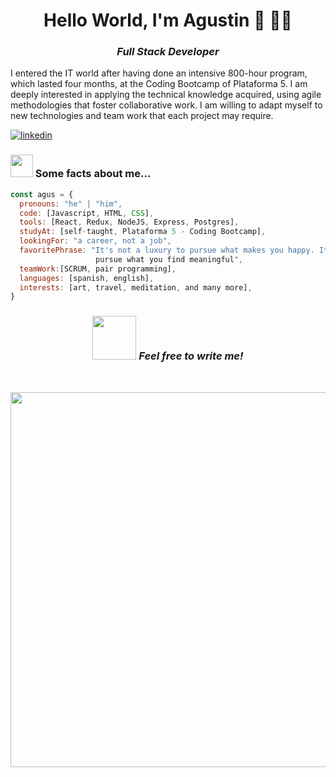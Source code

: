 <h1 align="center">Hello World, I'm Agustin 👋 👨‍💻 </h1>
<h3 align="center"><em>Full Stack Developer</em></h3>
<p>I entered the IT world after having done an intensive 800-hour program, which lasted four months, at the Coding Bootcamp of Plataforma 5. I am deeply interested in applying the technical knowledge acquired, using agile methodologies that foster collaborative work. I am willing to adapt myself to new technologies and team work that each project may require.</p>

[![linkedin](https://img.shields.io/badge/linkedin-0A66C2?style=for-the-badge&logo=linkedin&logoColor=white)](https://www.linkedin.com/in/agustin-cusa/)

### <img src="https://media.giphy.com/media/3ohhwfzFXF9DGuSYVi/giphy.gif" width="36">  Some facts about me...

```javascript
const agus = {
  pronouns: "he" | "him",
  code: [Javascript, HTML, CSS],
  tools: [React, Redux, NodeJS, Express, Postgres],
  studyAt: [self-taught, Plataforma 5 - Coding Bootcamp],
  lookingFor: "a career, not a job",
  favoritePhrase: "It's not a luxury to pursue what makes you happy. It's an obligation to 
                   pursue what you find meaningful",
  teamWork:[SCRUM, pair programming],
  languages: [spanish, english],
  interests: [art, travel, meditation, and many more],
}
```
<h3 align="center"> <img src="https://media.giphy.com/media/GasKeLJHeOD4K50B7V/giphy.gif" width="70"> <em><b>Feel free to write me!</b></em> </h3>
<br>
<p align="center">
<img width="600" src="https://media.giphy.com/media/oNFP9kltPi7fp8TUAV/giphy.gif">
</p>
